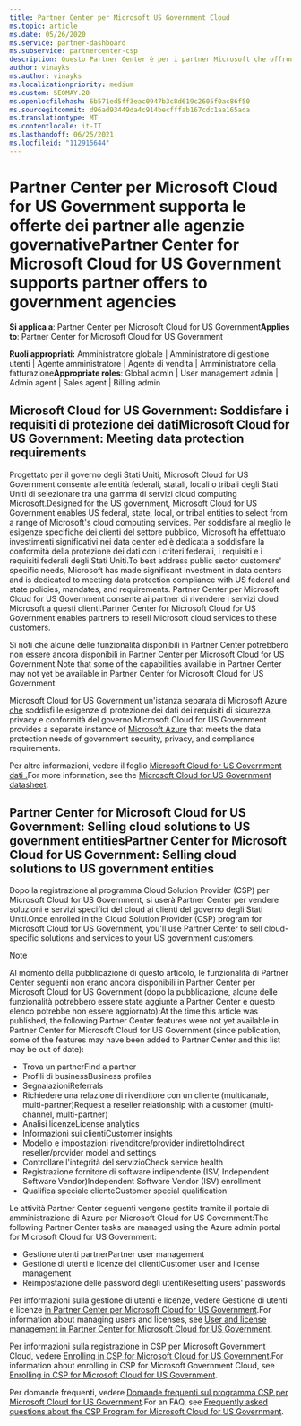 ```yaml
---
title: Partner Center per Microsoft US Government Cloud
ms.topic: article
ms.date: 05/26/2020
ms.service: partner-dashboard
ms.subservice: partnercenter-csp
description: Questo Partner Center è per i partner Microsoft che offrono soluzioni cloud Microsoft ai clienti che lavorano con agenzie governative nel Stati Uniti.
author: vinayks
ms.author: vinayks
ms.localizationpriority: medium
ms.custom: SEOMAY.20
ms.openlocfilehash: 6b571ed5ff3eac0947b3c8d619c2605f0ac86f50
ms.sourcegitcommit: d96ad93449da4c914becfffab167cdc1aa165ada
ms.translationtype: MT
ms.contentlocale: it-IT
ms.lasthandoff: 06/25/2021
ms.locfileid: "112915644"
---
```

# <a name="partner-center-for-microsoft-cloud-for-us-government-supports-partner-offers-to-government-agencies"></a><span data-ttu-id="0cd94-103">Partner Center per Microsoft Cloud for US Government supporta le offerte dei partner alle agenzie governative</span><span class="sxs-lookup"><span data-stu-id="0cd94-103">Partner Center for Microsoft Cloud for US Government supports partner offers to government agencies</span></span>

<span data-ttu-id="0cd94-104">**Si applica a**: Partner Center per Microsoft Cloud for US Government</span><span class="sxs-lookup"><span data-stu-id="0cd94-104">**Applies to**: Partner Center for Microsoft Cloud for US Government</span></span>

<span data-ttu-id="0cd94-105">**Ruoli appropriati:** Amministratore globale | Amministratore di gestione utenti | Agente amministratore | Agente di vendita | Amministratore della fatturazione</span><span class="sxs-lookup"><span data-stu-id="0cd94-105">**Appropriate roles**: Global admin | User management admin | Admin agent | Sales agent | Billing admin</span></span>

## <a name="microsoft-cloud-for-us-government-meeting-data-protection-requirements"></a><span data-ttu-id="0cd94-106">Microsoft Cloud for US Government: Soddisfare i requisiti di protezione dei dati</span><span class="sxs-lookup"><span data-stu-id="0cd94-106">Microsoft Cloud for US Government: Meeting data protection requirements</span></span>

<span data-ttu-id="0cd94-107">Progettato per il governo degli Stati Uniti, Microsoft Cloud for US Government consente alle entità federali, statali, locali o tribali degli Stati Uniti di selezionare tra una gamma di servizi cloud computing Microsoft.</span><span class="sxs-lookup"><span data-stu-id="0cd94-107">Designed for the US government, Microsoft Cloud for US Government enables US federal, state, local, or tribal entities to select from a range of Microsoft's cloud computing services.</span></span> <span data-ttu-id="0cd94-108">Per soddisfare al meglio le esigenze specifiche dei clienti del settore pubblico, Microsoft ha effettuato investimenti significativi nei data center ed è dedicata a soddisfare la conformità della protezione dei dati con i criteri federali, i requisiti e i requisiti federali degli Stati Uniti.</span><span class="sxs-lookup"><span data-stu-id="0cd94-108">To best address public sector customers' specific needs, Microsoft has made significant investment in data centers and is dedicated to meeting data protection compliance with US federal and state policies, mandates, and requirements.</span></span> <span data-ttu-id="0cd94-109">Partner Center per Microsoft Cloud for US Government consente ai partner di rivendere i servizi cloud Microsoft a questi clienti.</span><span class="sxs-lookup"><span data-stu-id="0cd94-109">Partner Center for Microsoft Cloud for US Government enables partners to resell Microsoft cloud services to these customers.</span></span>

<span data-ttu-id="0cd94-110">Si noti che alcune delle funzionalità disponibili in Partner Center potrebbero non essere ancora disponibili in Partner Center per Microsoft Cloud for US Government.</span><span class="sxs-lookup"><span data-stu-id="0cd94-110">Note that some of the capabilities available in Partner Center may not yet be available in Partner Center for Microsoft Cloud for US Government.</span></span>

<span data-ttu-id="0cd94-111">Microsoft Cloud for US Government un'istanza separata di Microsoft Azure [che](https://azure.microsoft.com/overview/clouds/government/) soddisfi le esigenze di protezione dei dati dei requisiti di sicurezza, privacy e conformità del governo.</span><span class="sxs-lookup"><span data-stu-id="0cd94-111">Microsoft Cloud for US Government provides a separate instance of [Microsoft Azure](https://azure.microsoft.com/overview/clouds/government/) that meets the data protection needs of government security, privacy, and compliance requirements.</span></span> 

<span data-ttu-id="0cd94-112">Per altre informazioni, vedere il foglio [Microsoft Cloud for US Government dati .](https://download.microsoft.com/download/C/9/C/C9CA3002-DFC4-4ADA-841F-DF42AEC042FB/Microsoft_Azure_Government_Datasheet_EN_US.PDF)</span><span class="sxs-lookup"><span data-stu-id="0cd94-112">For more information, see the [Microsoft Cloud for US Government datasheet](https://download.microsoft.com/download/C/9/C/C9CA3002-DFC4-4ADA-841F-DF42AEC042FB/Microsoft_Azure_Government_Datasheet_EN_US.PDF).</span></span>

## <a name="partner-center-for-microsoft-cloud-for-us-government-selling-cloud-solutions-to-us-government-entities"></a><span data-ttu-id="0cd94-113">Partner Center for Microsoft Cloud for US Government: Selling cloud solutions to US government entities</span><span class="sxs-lookup"><span data-stu-id="0cd94-113">Partner Center for Microsoft Cloud for US Government: Selling cloud solutions to US government entities</span></span>

<span data-ttu-id="0cd94-114">Dopo la registrazione al programma Cloud Solution Provider (CSP) per Microsoft Cloud for US Government, si userà Partner Center per vendere soluzioni e servizi specifici del cloud ai clienti del governo degli Stati Uniti.</span><span class="sxs-lookup"><span data-stu-id="0cd94-114">Once enrolled in the Cloud Solution Provider (CSP) program for Microsoft Cloud for US Government, you'll use Partner Center to sell cloud-specific solutions and services to your US government customers.</span></span> 

> [!NOTE]  
> <span data-ttu-id="0cd94-115">Al momento della pubblicazione di questo articolo, le funzionalità di Partner Center seguenti non erano ancora disponibili in Partner Center per Microsoft Cloud for US Government (dopo la pubblicazione, alcune delle funzionalità potrebbero essere state aggiunte a Partner Center e questo elenco potrebbe non essere aggiornato):</span><span class="sxs-lookup"><span data-stu-id="0cd94-115">At the time this article was published, the following Partner Center features were not yet available in Partner Center for Microsoft Cloud for US Government (since publication, some of the features may have been added to Partner Center and this list may be out of date):</span></span>

- <span data-ttu-id="0cd94-116">Trova un partner</span><span class="sxs-lookup"><span data-stu-id="0cd94-116">Find a partner</span></span>
- <span data-ttu-id="0cd94-117">Profili di business</span><span class="sxs-lookup"><span data-stu-id="0cd94-117">Business profiles</span></span>
- <span data-ttu-id="0cd94-118">Segnalazioni</span><span class="sxs-lookup"><span data-stu-id="0cd94-118">Referrals</span></span>
- <span data-ttu-id="0cd94-119">Richiedere una relazione di rivenditore con un cliente (multicanale, multi-partner)</span><span class="sxs-lookup"><span data-stu-id="0cd94-119">Request a reseller relationship with a customer (multi-channel, multi-partner)</span></span>
- <span data-ttu-id="0cd94-120">Analisi licenze</span><span class="sxs-lookup"><span data-stu-id="0cd94-120">License analytics</span></span>
- <span data-ttu-id="0cd94-121">Informazioni sui clienti</span><span class="sxs-lookup"><span data-stu-id="0cd94-121">Customer insights</span></span>
- <span data-ttu-id="0cd94-122">Modello e impostazioni rivenditore/provider indiretto</span><span class="sxs-lookup"><span data-stu-id="0cd94-122">Indirect reseller/provider model and settings</span></span>
- <span data-ttu-id="0cd94-123">Controllare l'integrità del servizio</span><span class="sxs-lookup"><span data-stu-id="0cd94-123">Check service health</span></span>
- <span data-ttu-id="0cd94-124">Registrazione fornitore di software indipendente (ISV, Independent Software Vendor)</span><span class="sxs-lookup"><span data-stu-id="0cd94-124">Independent Software Vendor (ISV) enrollment</span></span>
- <span data-ttu-id="0cd94-125">Qualifica speciale cliente</span><span class="sxs-lookup"><span data-stu-id="0cd94-125">Customer special qualification</span></span>

<span data-ttu-id="0cd94-126">Le attività Partner Center seguenti vengono gestite tramite il portale di amministrazione di Azure per Microsoft Cloud for US Government:</span><span class="sxs-lookup"><span data-stu-id="0cd94-126">The following Partner Center tasks are managed using the Azure admin portal for Microsoft Cloud for US Government:</span></span> 

- <span data-ttu-id="0cd94-127">Gestione utenti partner</span><span class="sxs-lookup"><span data-stu-id="0cd94-127">Partner user management</span></span>
- <span data-ttu-id="0cd94-128">Gestione di utenti e licenze dei clienti</span><span class="sxs-lookup"><span data-stu-id="0cd94-128">Customer user and license management</span></span>
- <span data-ttu-id="0cd94-129">Reimpostazione delle password degli utenti</span><span class="sxs-lookup"><span data-stu-id="0cd94-129">Resetting users' passwords</span></span>

<span data-ttu-id="0cd94-130">Per informazioni sulla gestione di utenti e licenze, vedere Gestione di utenti e licenze [in Partner Center per Microsoft Cloud for US Government](user-management-in-partner-center-for-microsoft-us-govt-cloud.md).</span><span class="sxs-lookup"><span data-stu-id="0cd94-130">For information about managing users and licenses, see [User and license management in Partner Center for Microsoft Cloud for US Government](user-management-in-partner-center-for-microsoft-us-govt-cloud.md).</span></span>

<span data-ttu-id="0cd94-131">Per informazioni sulla registrazione in CSP per Microsoft Government Cloud, vedere [Enrolling in CSP for Microsoft Cloud for US Government](enroll-in-csp-for-microsoft-us-govt-cloud.md).</span><span class="sxs-lookup"><span data-stu-id="0cd94-131">For information about enrolling in CSP for Microsoft Government Cloud, see [Enrolling in CSP for Microsoft Cloud for US Government](enroll-in-csp-for-microsoft-us-govt-cloud.md).</span></span>

<span data-ttu-id="0cd94-132">Per domande frequenti, vedere [Domande frequenti sul programma CSP per Microsoft Cloud for US Government](faq-for-us-govt-cloud.yml).</span><span class="sxs-lookup"><span data-stu-id="0cd94-132">For an FAQ, see [Frequently asked questions about the CSP Program for Microsoft Cloud for US Government](faq-for-us-govt-cloud.yml).</span></span>
